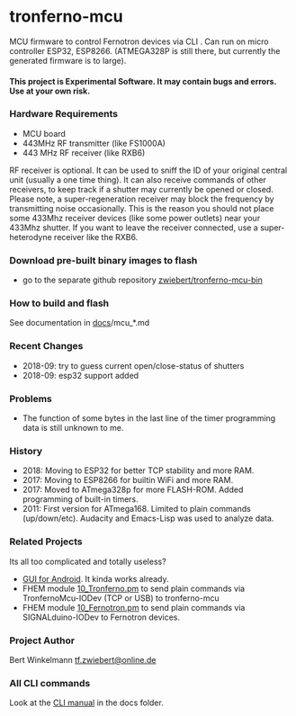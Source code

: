 # tronferno-mcu

MCU firmware to control Fernotron devices via CLI . Can run on micro controller ESP32, ESP8266. (ATMEGA328P is still there, but currently the generated firmware is to large).

#### This project is Experimental Software. It may contain bugs and errors. Use at your own risk.


### Hardware Requirements
 - MCU board
 - 443MHz RF transmitter (like FS1000A)
 - 443 MHz RF receiver (like RXB6)

RF receiver is optional.  It can be used to sniff the ID of your original central unit (usually a one time thing). It can also receive commands of other receivers, to keep track if a shutter may currently be opened or closed.
Please note, a super-regeneration receiver may block the frequency by transmitting noise occasionally. This is the reason you should not place some 433Mhz receiver devices (like some power outlets) near your 433Mhz shutter.  If you want to leave the receiver connected, use a super-heterodyne receiver like the RXB6. 


### Download pre-built binary images to flash
   * go to the separate github repository [zwiebert/tronferno-mcu-bin](https://github.com/zwiebert/tronferno-mcu-bin)

### How to build and flash

See documentation in [docs](https://github.com/zwiebert/tronferno-mcu/blob/master/docs/)/mcu_*.md
    
      
### Recent Changes

 * 2018-09: try to guess current open/close-status of shutters  
 * 2018-09: esp32 support added

### Problems
 * The function of some bytes in the last line of the timer programming data is still unknown to me. 

### History
 * 2018: Moving to ESP32 for better TCP stability and more RAM.
 * 2017: Moving to ESP8266 for builtin WiFi and more RAM. 
 * 2017: Moved to ATmega328p for more FLASH-ROM. Added programming of built-in timers.
 * 2011: First version for ATmega168. Limited to plain commands (up/down/etc). Audacity and Emacs-Lisp was used to analyze data.

### Related Projects
Its all too complicated and totally useless?
  * [GUI for Android](https://github.com/zwiebert/tronferno-andro). It kinda works already.
  * FHEM module [10_Tronferno.pm](https://github.com/zwiebert/tronferno-fhem) to send plain commands via TronfernoMcu-IODev (TCP or USB) to tronferno-mcu
  * FHEM module [10_Fernotron.pm](https://github.com/zwiebert/tronferno-fhem) to send plain commands via SIGNALduino-IODev to Fernotron devices.
 
  
### Project Author

Bert Winkelmann <tf.zwiebert@online.de>

### All CLI commands

Look at the [CLI manual](https://github.com/zwiebert/tronferno-mcu/blob/master/docs/CLI.md) in the docs folder.

